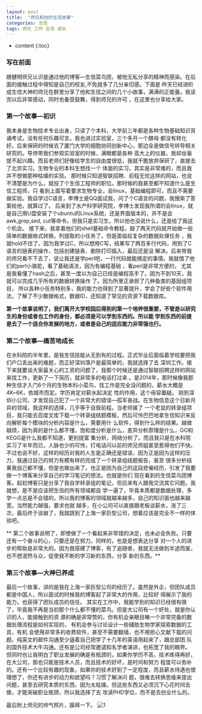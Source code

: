 ```yaml
---
layout: post
title:  "师兄和他的生信故事"
categories: 生信 
tags: 师兄 工作 生信 成长
---
```


* content
{:toc}

### 写在前面

跟健明师兄认识是通过他的博客—生信菜鸟团，被他无私分享的精神而感染。在后面的接触过程中得知是自己的校友,不免就多了几分亲切感。下面是
昨天已经进阶成生信大神的师兄在群里分享了他和生信之间的几个小故事，满满的正能量。我读完以后非常感动，同时也备受鼓舞，得到师兄的许可
，在这里也分享给大家。











###  第一个故事—初识

我本身是生物技术专业出身，只读了个本科，大学前三年都是各种生物基础知识背诵考试，没有任何乐趣可言。我也进过实验室，三个多月一个酵母
都没有转化好。后来保研的时候去了厦门大学的细胞协同创新中心，那边全是做信号转导相关研究的。导师带我们参观实验室的时候，满眼都是各种
高大上的仪器，我却丝毫提不起兴趣。而且老师们好像给学生的自由度很低，我就干脆放弃保研了，直接去了北京实习。生物专业的本科生想找一个
体面的实习，其实是非常难的，而且我并不想做那种枯燥的实验。
那时候只知道智联招聘、前程无忧这样的网站，也说不清楚是为什么，就投了个生信工程师的职位。那时候的我甚至都不知道什么是生信工程师，只
看到上面写着要求生物专业，会linux，基础编程即可，而且不需要做实验。我自学过C语言，李博士是QQ面试我，问了个C语言的问题，我搜索了答
案给他，就算过了。
后来到了水产科学研究院，李博士发现我所谓的会linux，就是自己用U盘安装了个ubuntu的Linux系统，还是界面版本的，并不是会awk,grep,sed,
cut等命令。但我只是实习生，所以他也没说什么，还是给了我这个机会。
接下来，我拿着他们的shell基础命令教程，敲了两天代码就开始做一些简单的数据格式转换，列提取的小任务了。但是面临较复杂的数据处理任务
，我就hold不住了。因为我学过C，所以想用C写，结果写了两百多行代码，用到了C语言的链表的操作，包括创建链表、删除打印插入，最后还是没
解决。后来带我的师兄看不下去了，说让我还是学perl吧，一行代码就能搞定的事情。我就借了他们的perl小骆驼，看了基础语法，因为有编程基础
，看perl是非常方便的， 尤其是我看懂了hash之后，甚至一度以为自己已经是编程高手了。因为不到10天，我就可以完成几乎所有的数据转换操作
了。因为所里正承担了几种鱼类的基因组项目， 
所以各种小任务特别多，我的能力也得到了显著提升，学会了好些个软件用法，了解了不少数据格式，数据ID，还知道了常见的资源下载数据库。

**第一个故事说明了，我们离开大学校园后得到的第一个培养很重要，不管是以研究生的身份或者也工作的身份，都必须是可以学到东西的。所以能
学到东西的前提是去了一个适合你发展的地方，或者是自己的适应能力非常强也行。**
 
### 第二个故事—痛苦地成长

在水科院的半年里，是我生信技能从无到有的过程。正式毕业后面临着学校要把我们户口丢出来的难题，而正好深圳落户是最简单的，我就选择了去
深圳工作。接下来就要谈大家最关心的工资的问题了，我那个时候还是通过智联招聘这样的网站来找工作，更新了一下简历，就非常多的电话打过来
。是2014年，那时候像我那种生信才入门6个月的生物本科小菜鸟，找工作是完全没问题的，薪水大概是4K~6K，依城市而定。学历肯定对薪水起决定
性的作用，这个毋容置疑。
刚到深圳小公司，才发现自己犯了一个非常大的错误—孤军奋战。在生物信息这个日新月异的领域，我这样的选择，几乎等于自毁前程。当老师接了
一个老鼠的转录组项目，我只能去百度文库下载一个转录组结题模板，然后可怜巴巴地拿生信知识来反向解析每个模块的分析内容是什么，需要用什
么软件，得到什么样的结果。越做越烦，因为真的是什么都不懂，饱和度分析是什么，差异分析原理是什么，GO和KEGG是什么我都不知道，更别提富
集分析，网络分析了。而且我只是在水科院实习了半年而已，人脉也少的可怜，打电话问以前的师兄师姐甚至惹得他们不快。
不过也说不好，这样的经历对我的人生是正确还是错误，因为正是因为这样的压力，我通过自己的努力有模有样的完成了一个转录组结题报告，甚至
很多分析结果我自己都不懂，但是也做出来了。也正是因为自己的这段悲催经历，引发了我要做一个博客来分享自己的学习笔记的想法，也就是你们
现在看到的生信菜鸟团博客。起初博客只是分享了我自学转录组的笔记，但后来有人跟我交流其它问题。我就想，是不是应该把生信的所有领域都自
学一遍了，毕竟本质都是数据处理，多学一点总是不会错的。所以我的博客的领域就越来越多，自己的知识面也越来越宽。当然能力越强，要求也就
越多，在小公司可以直接跟老板谈薪水，涨了三次，最后终于谈崩了，我就跳到了上海一家巨型公司，想着应该是完全不一样的体验吧。

** 第二个故事说明了，即使做了一个看起来非常错的决定，也未必会失败。只要还有一个奋斗的心，只要还是在努力。同样的，也是是想表达分享
对一个人的进步的帮助是非常大的。因为我搭建了博客，有了追随者，我就无法做到半途而废，也不想泯然与众，促使我不断的学习新的东西，分享
新的东西。**
 
### 第三个故事—大神已养成

最后一个故事，讲的是我在上海一家巨型公司的经历了。虽然是外企，但团队成员都是中国人，所以面试的时候我的博客起了非常大的作用，比较好
得展示了我的能力，也获得了团队成员的信任。
其实在工作中，我能学到的知识已经很有限了，毕竟我不再是当初那个什么都不懂的菜鸟。但是大公司有一个好处，就是你认识的人，能接触到的资
源的确是非常赞的，你有机会亲眼目睹一个非常完备的数据处理流程是如何实现的， 有机会参与讨论设计一些辅助生物学家探索数据的工具，有机
会使用非常多的收费软件，甚至不需要翻墙，也不用担心文献下载的问题。纯英文的邮件沟通至少逼着自己把学了十几年的英语用起来了，跟总部团
队的国外技术大牛沟通。还有是公司经常邀请知名学者演讲，也拓宽了我的眼界。
但同时也让我明白了职业发展的确是有瓶颈的，如果你学历不高，技术练得再好，在大公司，那也只能是技术人员，而且技术的好坏，是时间和努力
程度可以弥补的。还有一个比较有趣的现象，如果你的技术好到了一定程度，而且薪水待遇也很理想了，你还有进步的动力和欲望吗？习惯了解决问
题，很难去转换思维来提出问题，甚至去研究本质的东西，因为太枯燥。但这些东西又必须沉下心花时间去做，才能突破职业瓶颈，所以我选择了去
攻读PHD学位，而不是去创业什么的。

最后附上师兄的帅气照片，膜拜一下。
![1](http://o7zaxp1i2.bkt.clouddn.com/296C2CD48090700686217A7D81FD9E9C.png)